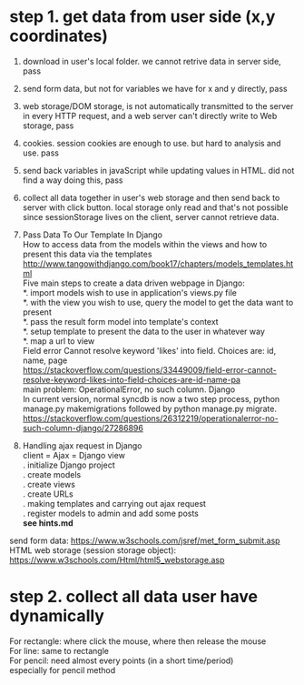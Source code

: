 # step 1. get data from user side (x,y coordinates)   
1. download in user's local folder. we cannot retrive data in server side, pass   
2. send form data, but not for variables we have for x and y directly, pass    
3. web storage/DOM storage, is not automatically transmitted to the server in every HTTP request, and a web server can't directly write to Web storage, pass    
4. cookies. session cookies are enough to use. but hard to analysis and use. pass     
5. send back variables in javaScript while updating values in HTML. did not find a way doing this, pass        
6. collect all data together in user's web storage and then send back to server with click button. local storage only read and that's not possible since sessionStorage lives on the client, server cannot retrieve data.    
7. Pass Data To Our Template In Django   
How to access data from the models within the views and how to present this data via the templates      
http://www.tangowithdjango.com/book17/chapters/models_templates.html      
Five main steps to create a data driven webpage in Django:    
  *. import models wish to use in application's views.py file    
  *. with the view you wish to use, query the model to get the data want to present    
  *. pass the result form model into template's context    
  *. setup template to present the data to the user in whatever way    
  *. map a url to view    
Field error Cannot resolve keyword 'likes' into field. Choices are: id, name, page   
https://stackoverflow.com/questions/33449009/field-error-cannot-resolve-keyword-likes-into-field-choices-are-id-name-pa    
main problem: OperationalError, no such column. Django    
In current version,  normal syncdb is now a two step process, python manage.py makemigrations followed by python manage.py migrate.     
https://stackoverflow.com/questions/26312219/operationalerror-no-such-column-django/27286896   

8. Handling ajax request in Django    
client = Ajax = Django view   
 . initialize Django project   
 . create models   
 . create views   
 . create URLs   
 . making templates and carrying out ajax request   
 . register models to admin and add some posts   
<b> see hints.md  </b>     

send form data: https://www.w3schools.com/jsref/met_form_submit.asp      
HTML web storage (session storage object): https://www.w3schools.com/Html/html5_webstorage.asp    



# step 2. collect all data user have dynamically     
For rectangle: where click the mouse, where then release the mouse  
For line: same to rectangle   
For pencil: need almost every points (in a short time/period)      
especially for pencil method

